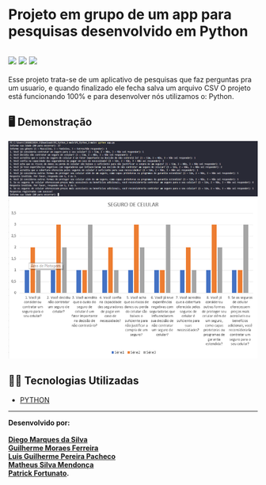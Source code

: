 # Projeto em grupo de um app para pesquisas desenvolvido em Python



![](https://img.shields.io/badge/python-3670A0?style=for-the-badge&logo=python&logoColor=ffdd54) ![](https://img.shields.io/badge/Visual_Studio_Code-0078D4?style=for-the-badge&logo=visual%20studio%20code&logoColor=white) ![](https://img.shields.io/badge/Markdown-000000?style=for-the-badge&logo=markdown&logoColor=white)
---

Esse projeto trata-se de um aplicativo de pesquisas que faz perguntas pra um usuario, e quando finalizado ele fecha salva um arquivo CSV
O projeto está funcionando 100% e para desenvolver nós utilizamos o: Python.

## 🖥️ Demonstração

![](/img/terminal.png)
![](/img/grafico.png)



## 👨‍💻 Tecnologias Utilizadas

- [PYTHON](https://developer.mozilla.org/pt-BR/docs/Glossary/Python)

---

**Desenvolvido por:**<br><br>
                  **[Diego Marques da Silva](https://github.com/Diegool97)**<br>
                  **[Guilherme Moraes Ferreira](https://github.com/guimoraes021)**<br>
                  **[Luis Guilherme Pereira Pacheco ](https://github.com/Guippacheco)**<br>
                  **[Matheus Silva Mendonça](https://github.com/MatheusMendoca)**<br>
                  **[Patrick Fortunato](https://github.com/PatrickvFortunato).**
